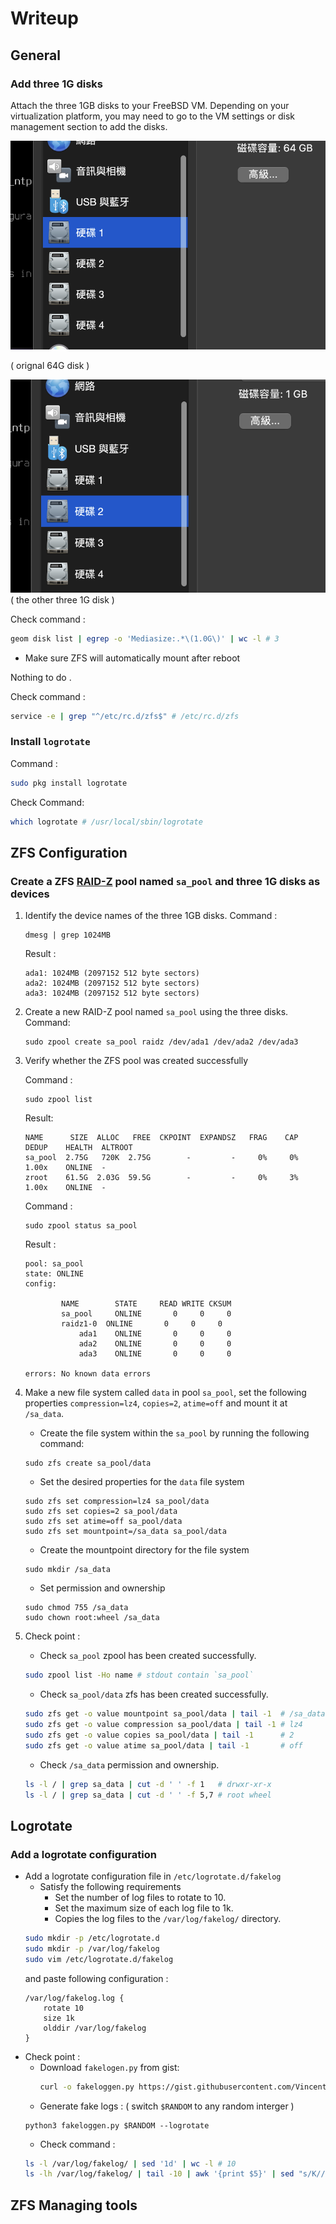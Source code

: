 # Writeup

## General
### Add three 1G disks

Attach the three 1GB disks to your FreeBSD VM. Depending on your virtualization platform, you may need to go to the VM settings or disk management section to add the disks.

![orignal 64G](./img/64G.png)

( orignal 64G disk )

![orignal 1G](./img/1G.png)
( the other three 1G disk )

Check command : 
```sh
geom disk list | egrep -o 'Mediasize:.*\(1.0G\)' | wc -l # 3
```

- Make sure ZFS will automatically mount after reboot

Nothing to do .

Check command : 
```sh
service -e | grep "^/etc/rc.d/zfs$" # /etc/rc.d/zfs
```

### Install `logrotate`

Command : 
```sh
sudo pkg install logrotate
```

Check Command:
```sh
which logrotate # /usr/local/sbin/logrotate
```

## ZFS Configuration

### Create a ZFS [RAID-Z](https://en.wikipedia.org/wiki/ZFS#ZFS's_approach:_RAID-Z_and_mirroring) pool named `sa_pool` and three 1G disks as devices

1. Identify the device names of the three 1GB disks. 
    Command :
    ```
    dmesg | grep 1024MB
    ```
    Result :
    ```
    ada1: 1024MB (2097152 512 byte sectors)
    ada2: 1024MB (2097152 512 byte sectors)
    ada3: 1024MB (2097152 512 byte sectors)
    ```

2. Create a new RAID-Z pool named `sa_pool` using the three disks. 
    Command:
    ```
    sudo zpool create sa_pool raidz /dev/ada1 /dev/ada2 /dev/ada3
    ```
3. Verify whether the ZFS pool was created successfully

    Command : 
    ```
    sudo zpool list
    ```
    Result:
    ```
    NAME      SIZE  ALLOC   FREE  CKPOINT  EXPANDSZ   FRAG    CAP  DEDUP    HEALTH  ALTROOT
    sa_pool  2.75G   720K  2.75G        -         -     0%     0%  1.00x    ONLINE  -
    zroot    61.5G  2.03G  59.5G        -         -     0%     3%  1.00x    ONLINE  -
    ```
    Command : 
    ```
    sudo zpool status sa_pool
    ```
    Result : 
    ```
    pool: sa_pool
    state: ONLINE
    config:

            NAME        STATE     READ WRITE CKSUM
            sa_pool     ONLINE       0     0     0
            raidz1-0  ONLINE       0     0     0
                ada1    ONLINE       0     0     0
                ada2    ONLINE       0     0     0
                ada3    ONLINE       0     0     0

    errors: No known data errors
    ```

4. Make a new file system called `data` in pool `sa_pool`, set the following
properties `compression=lz4`, `copies=2`, `atime=off` and mount it at
`/sa_data`.
    - Create the file system within the `sa_pool` by running the following command:
    ```
    sudo zfs create sa_pool/data
    ```
    - Set the desired properties for the `data` file system
    ```
    sudo zfs set compression=lz4 sa_pool/data
    sudo zfs set copies=2 sa_pool/data
    sudo zfs set atime=off sa_pool/data
    sudo zfs set mountpoint=/sa_data sa_pool/data
    ```
    - Create the mountpoint directory for the file system
    ```
    sudo mkdir /sa_data
    ```
    - Set permission and ownership 
    ```
    sudo chmod 755 /sa_data
    sudo chown root:wheel /sa_data
    ```
5. Check point : 
    - Check `sa_pool` zpool has been created successfully.
    ```bash
    sudo zpool list -Ho name # stdout contain `sa_pool`
    ```
    - Check `sa_pool/data` zfs has been created successfully.
    ```bash
    sudo zfs get -o value mountpoint sa_pool/data | tail -1  # /sa_data
    sudo zfs get -o value compression sa_pool/data | tail -1 # lz4
    sudo zfs get -o value copies sa_pool/data | tail -1      # 2
    sudo zfs get -o value atime sa_pool/data | tail -1       # off
    ```
    - Check `/sa_data` permission and ownership.
    ```bash
    ls -l / | grep sa_data | cut -d ' ' -f 1   # drwxr-xr-x
    ls -l / | grep sa_data | cut -d ' ' -f 5,7 # root wheel
    ```
## Logrotate

### Add a logrotate configuration

- Add a logrotate configuration file in `/etc/logrotate.d/fakelog`
    - Satisfy the following requirements
        - Set the number of log files to rotate to 10.
        - Set the maximum size of each log file to 1k.
        - Copies the log files to the `/var/log/fakelog/` directory.
    ```sh
    sudo mkdir -p /etc/logrotate.d
    sudo mkdir -p /var/log/fakelog
    sudo vim /etc/logrotate.d/fakelog
    ```
    and paste following configuration :
    ```
    /var/log/fakelog.log {
        rotate 10
        size 1k
        olddir /var/log/fakelog
    }
    ```
- Check point : 
    - Download `fakelogen.py` from gist:
        ```bash
        curl -o fakeloggen.py https://gist.githubusercontent.com/Vincent550102/fbc8a56bc0f6c28624ce1e7b3b8a8c80/raw/c1f0eec843e1121f99400c6adbae7cc5ddfe50d2/fakeloggen.py
        ```
    - Generate fake logs : ( switch `$RANDOM` to any random interger )
    ```
    python3 fakeloggen.py $RANDOM --logrotate
    ```
    - Check command : 
    ```bash
    ls -l /var/log/fakelog/ | sed '1d' | wc -l # 10
    ls -lh /var/log/fakelog/ | tail -10 | awk '{print $5}' | sed "s/K//" | awk '{if ($1 >= 1 && $1 <= 1.5) print "Number is in range"; else print "Number is not in range"}' # all stdout are  `Number is in range`
    ```

## ZFS Managing tools


